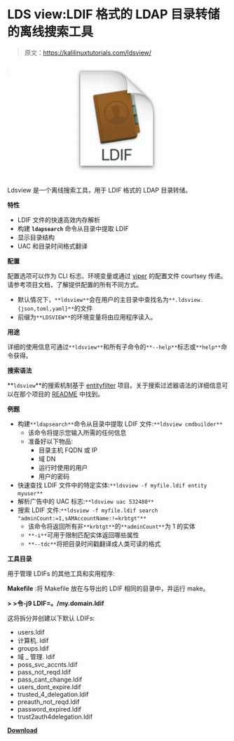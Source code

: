 # LDS view:LDIF 格式的 LDAP 目录转储的离线搜索工具

> 原文：<https://kalilinuxtutorials.com/ldsview/>

[![Ldsview : Offline search tool for LDAP directory dumps in LDIF format](img/5f5a2ec12832c67e903cad6b36d80ff1.png "Ldsview : Offline search tool for LDAP directory dumps in LDIF format")](https://1.bp.blogspot.com/-oFDysu_y7M4/YJBTVDkXWXI/AAAAAAAAI_A/fZAkDpZomMUbvpQvVIQGsSIRQ7WYmdw3wCLcBGAsYHQ/s728/Ldsview%25281%2529.png)

Ldsview 是一个离线搜索工具，用于 LDIF 格式的 LDAP 目录转储。

**特性**

*   LDIF 文件的快速高效内存解析
*   构建 **`ldapsearch`** 命令从目录中提取 LDIF
*   显示目录结构
*   UAC 和目录时间格式翻译

**配置**

配置选项可以作为 CLI 标志、环境变量或通过 [viper](https://github.com/spf13/viper) 的配置文件 courtsey 传递。请参考项目文档，了解提供配置的所有不同方式。

*   默认情况下，`**ldsview**`会在用户的主目录中查找名为`**.ldsview.{json,toml,yaml}**`的文件
*   前缀为`**LDSVIEW**`的环境变量将由应用程序读入。

**用途**

详细的使用信息可通过`**ldsview**`和所有子命令的`**--help**`标志或`**help**`命令获得。

**搜索语法**

**`ldsview`**的搜索机制基于 [entityfilter](https://github.com/kgoins/entityfilter) 项目。关于搜索过滤器语法的详细信息可以在那个项目的 [README](https://github.com/kgoins/entityfilter/blob/master/README.md) 中找到。

**例题**

*   构建`**ldapsearch**`命令从目录中提取 LDIF 文件:`**ldsview cmdbuilder**`
    *   该命令将提示您输入所需的任何信息
    *   准备好以下物品:
        *   目录主机 FQDN 或 IP
        *   域 DN
        *   运行时使用的用户
        *   用户的密码
*   快速查找 LDIF 文件中的特定实体:`**ldsview -f myfile.ldif entity myuser**`
*   解析广告中的 UAC 标志:`**ldsview uac 532480**`
*   搜索 LDIF 文件:`**ldsview -f myfile.ldif search "adminCount:=1,sAMAccountName:!=krbtgt"**`
    *   该命令将返回所有非`**krbtgt**`的`**adminCount**`为 1 的实体
    *   `**-i**`可用于限制匹配实体返回哪些属性
    *   `**--tdc**`将把目录时间戳翻译成人类可读的格式

**工具目录**

用于管理 LDIFs 的其他工具和实用程序:

**Makefile** :将 Makefile 放在与导出的 LDIF 相同的目录中，并运行 make。

**> >令-j9 LDIF=。/my.domain.ldif**

这将拆分并创建以下默认 LDIFs:

*   users.ldif
*   计算机. ldif
*   groups.ldif
*   域 _ 管理. ldif
*   poss_svc_accnts.ldif
*   pass_not_reqd.ldif
*   pass_cant_change.ldif
*   users_dont_expire.ldif
*   trusted_4_delegation.ldif
*   preauth_not_reqd.ldif
*   password_expired.ldif
*   trust2auth4delegation.ldif

[**Download**](https://github.com/kgoins/ldsview)
